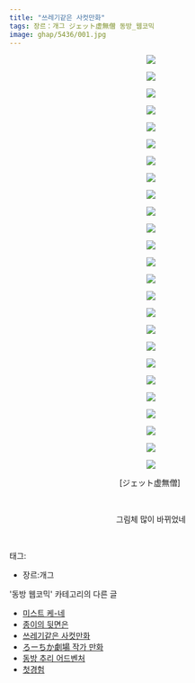 ```yaml
---
title: "쓰레기같은 사컷만화"
tags: 장르：개그 ジェット虚無僧 동방_웹코믹
image: ghap/5436/001.jpg
---
```

<div class="article">
<p style="text-align: center; clear: none; float: none;"><img src="{{ site.nasurl }}/ghap/5436/001.jpg"/></p>
<p style="text-align: center; clear: none; float: none;"><img src="{{ site.nasurl }}/ghap/5436/002.jpg"/></p>
<p style="text-align: center; clear: none; float: none;"><img src="{{ site.nasurl }}/ghap/5436/003.jpg"/></p>
<p style="text-align: center; clear: none; float: none;"><img src="{{ site.nasurl }}/ghap/5436/004.jpg"/></p>
<p style="text-align: center; clear: none; float: none;"><img src="{{ site.nasurl }}/ghap/5436/005.jpg"/></p>
<p style="text-align: center; clear: none; float: none;"><img src="{{ site.nasurl }}/ghap/5436/006.jpg"/></p>
<p style="text-align: center; clear: none; float: none;"><img src="{{ site.nasurl }}/ghap/5436/007.jpg"/></p>
<p style="text-align: center; clear: none; float: none;"><img src="{{ site.nasurl }}/ghap/5436/008.jpg"/></p>
<p style="text-align: center; clear: none; float: none;"><img src="{{ site.nasurl }}/ghap/5436/009.jpg"/></p>
<p style="text-align: center; clear: none; float: none;"><img src="{{ site.nasurl }}/ghap/5436/010.jpg"/></p>
<p style="text-align: center; clear: none; float: none;"><img src="{{ site.nasurl }}/ghap/5436/011.jpg"/></p>
<p style="text-align: center; clear: none; float: none;"><img src="{{ site.nasurl }}/ghap/5436/012.jpg"/></p>
<p style="text-align: center; clear: none; float: none;"><img src="{{ site.nasurl }}/ghap/5436/013.jpg"/></p>
<p style="text-align: center; clear: none; float: none;"><img src="{{ site.nasurl }}/ghap/5436/014.jpg"/></p>
<p style="text-align: center; clear: none; float: none;"><img src="{{ site.nasurl }}/ghap/5436/015.jpg"/></p>
<p style="text-align: center; clear: none; float: none;"><img src="{{ site.nasurl }}/ghap/5436/016.jpg"/></p>
<p style="text-align: center; clear: none; float: none;"><img src="{{ site.nasurl }}/ghap/5436/017.jpg"/></p>
<p style="text-align: center; clear: none; float: none;"><img src="{{ site.nasurl }}/ghap/5436/018.jpg"/></p>
<p style="text-align: center; clear: none; float: none;"><img src="{{ site.nasurl }}/ghap/5436/019.jpg"/></p>
<p style="text-align: center; clear: none; float: none;"><img src="{{ site.nasurl }}/ghap/5436/020.jpg"/></p>
<p style="text-align: center; clear: none; float: none;"><img src="{{ site.nasurl }}/ghap/5436/021.jpg"/></p>
<p style="text-align: center; clear: none; float: none;"><img src="{{ site.nasurl }}/ghap/5436/022.jpg"/></p>
<p style="text-align: center; clear: none; float: none;"><img src="{{ site.nasurl }}/ghap/5436/023.jpg"/></p>
<p style="text-align: center; clear: none; float: none;"><img src="{{ site.nasurl }}/ghap/5436/024.jpg"/></p>
<p style="text-align: center; clear: none; float: none;"><img src="{{ site.nasurl }}/ghap/5436/025.jpg"/></p>
<p style="text-align: center; clear: none; float: none;">[ジェット虚無僧] </p>
<p style="text-align: center; clear: none; float: none;"><br/></p>
<p style="text-align: center; clear: none; float: none;">그림체 많이 바뀌었네</p>
<p><br/></p>
</div><div class="tagTrail">
<p>태그: </p>
<ul>
<li>장르:개그</li>
</ul>
</div><div class="another">
<p>'동방 웹코믹' 카테고리의 다른 글</p>
<ul>
<li><a href="/2018-12-26-ghap_5438">미스트 케-네</a></li>
<li><a href="/2018-12-26-ghap_5437">종이의 뒷면은</a></li>
<li><a href="/2018-12-26-ghap_5436">쓰레기같은 사컷만화</a></li>
<li><a href="/2018-12-26-ghap_5435">ろーちか劇場 작가 만화</a></li>
<li><a href="/2018-11-18-ghap_5207">동방 추리 어드벤처</a></li>
<li><a href="/2018-11-27-ghap_5270">첫경험</a></li>
</ul>
</div>